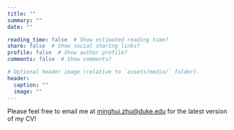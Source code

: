 ```yaml
---
title: ""
summary: ""
date: ""

reading_time: false  # Show estimated reading time?
share: false  # Show social sharing links?
profile: false  # Show author profile?
comments: false  # Show comments?

# Optional header image (relative to `assets/media/` folder).
header:
  caption: ""
  image: ""
---
```

Please feel free to email me at minghui.zhu@duke.edu for the latest version of my CV!
